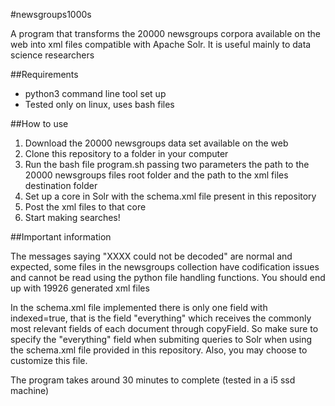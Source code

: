 #newsgroups1000s

A program that transforms the 20000 newsgroups corpora available on the web into xml files compatible with Apache Solr. It is useful mainly to data science researchers


##Requirements

* python3 command line tool set up
* Tested only on linux, uses bash files

##How to use

1. Download the 20000 newsgroups data set available on the web
2. Clone this repository to a folder in your computer
3. Run the bash file program.sh passing two parameters the path to the 20000 newsgroups files root folder and the path to the xml files destination folder
4. Set up a core in Solr with the schema.xml file present in this repository
5. Post the xml files to that core
6. Start making searches!

##Important information

The messages saying "XXXX could not be decoded" are normal and expected, some files in the newsgroups collection have codification issues and cannot be read using the python file handling functions. You should end up with 19926 generated xml files

In the schema.xml file implemented there is only one field with indexed=true, that is the field "everything" which receives the commonly most relevant fields of each document through copyField. So make sure to specify the "everything" field when submiting queries to Solr when using the schema.xml file provided in this repository. Also, you may choose to customize this file.

The program takes around 30 minutes to complete (tested in a i5 ssd machine)
